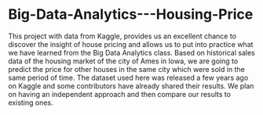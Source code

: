 # Big-Data-Analytics---Housing-Price
This project with data from Kaggle, provides us an excellent chance to discover the insight of house pricing and allows us to put into practice what we have learned from the Big Data Analytics class. Based on historical sales data of the housing market of the city of Ames in Iowa, we are going to predict the price for other houses in the same city which were sold in the same period of time. The dataset used here was released a few years ago on Kaggle and some contributors have already shared their results. We plan on having an independent approach and then compare our results to existing ones.
